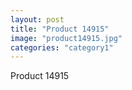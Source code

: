 ```yaml
---
layout: post
title: "Product 14915"
image: "product14915.jpg"
categories: "category1"
---
```

Product 14915
